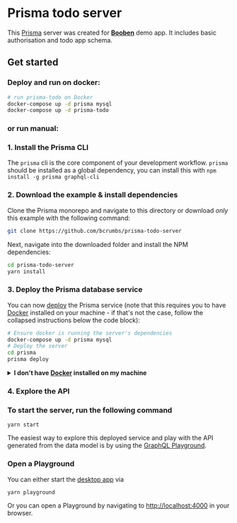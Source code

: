 # Prisma todo server
This [Prisma](https://github.com/prismagraphql/prisma) server was created for [**Booben**](https://github.com/bcrumbs/booben) demo app. It includes basic authorisation and todo app schema.


## Get started

### Deploy and run on docker:

```sh
# run prisma-todo on Docker
docker-compose up -d prisma mysql
docker-compose up -d prisma-todo
```

### or run manual:

### 1. Install the Prisma CLI
The `prisma` cli is the core component of your development workflow. `prisma` should be installed as a global dependency, you can install this with `npm install -g prisma graphql-cli`

### 2. Download the example & install dependencies

Clone the Prisma monorepo and navigate to this directory or download _only_ this example with the following command:

```sh
git clone https://github.com/bcrumbs/prisma-todo-server
```

Next, navigate into the downloaded folder and install the NPM dependencies:

```sh
cd prisma-todo-server
yarn install
```

### 3. Deploy the Prisma database service

You can now [deploy](https://www.prisma.io/docs/reference/cli-command-reference/database-service/prisma-deploy-kee1iedaov) the Prisma service (note that this requires you to have [Docker](https://www.docker.com) installed on your machine - if that's not the case, follow the collapsed instructions below the code block):

```sh
# Ensure docker is running the server's dependencies
docker-compose up -d prisma mysql
# Deploy the server
cd prisma
prisma deploy
```

<details>
 <summary><strong>I don't have <a href="https://www.docker.com">Docker</a> installed on my machine</strong></summary>

To deploy your service to a demo server (rather than locally with Docker) follow [this link](https://www.prisma.io/docs/quickstart/).

</details>

### 4. Explore the API

### To start the server, run the following command

`yarn start`

The easiest way to explore this deployed service and play with the API generated from the data model is by using the [GraphQL Playground](https://github.com/graphcool/graphql-playground).

### Open a Playground

You can either start the [desktop app](https://github.com/graphcool/graphql-playground) via

```sh
yarn playground
```

Or you can open a Playground by navigating to [http://localhost:4000](http://localhost:4000) in your browser.
